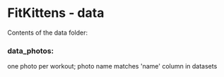# FitKittens - data
Contents of the data folder:

### data_photos: 
one photo per workout; photo name matches 'name' column in datasets
